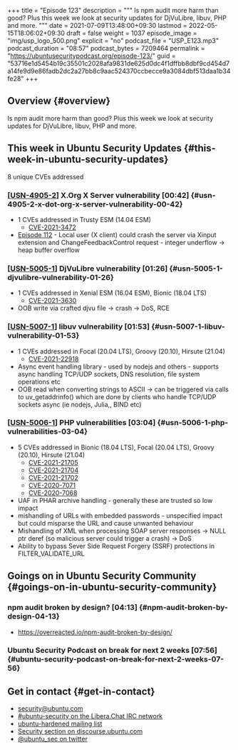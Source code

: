+++
title = "Episode 123"
description = """
  Is npm audit more harm than good? Plus this week we look at security
  updates for DjVuLibre, libuv, PHP and more.
  """
date = 2021-07-09T13:48:00+09:30
lastmod = 2022-05-15T18:06:02+09:30
draft = false
weight = 1037
episode_image = "img/usp_logo_500.png"
explicit = "no"
podcast_file = "USP_E123.mp3"
podcast_duration = "08:57"
podcast_bytes = 7209464
permalink = "https://ubuntusecuritypodcast.org/episode-123/"
guid = "53716e1d5454b19c35501c2028afa9831de625d0dc4f1dffbb8dbf9cd454d7a14fe9d9e86fadb2dc2a27bb8c9aac524370ccbecce9a3084dbf513daa1b34fe28"
+++

## Overview {#overview}

Is npm audit more harm than good? Plus this week we look at security
updates for DjVuLibre, libuv, PHP and more.


## This week in Ubuntu Security Updates {#this-week-in-ubuntu-security-updates}

8 unique CVEs addressed


### [[USN-4905-2](https://ubuntu.com/security/notices/USN-4905-2)] X.Org X Server vulnerability [00:42] {#usn-4905-2-x-dot-org-x-server-vulnerability-00-42}

-   1 CVEs addressed in Trusty ESM (14.04 ESM)
    -   [CVE-2021-3472](https://ubuntu.com/security/CVE-2021-3472) <!-- medium -->
-   [Episode 112](https://ubuntusecuritypodcast.org/episode-112/) - Local user (X client) could crash the server via Xinput
    extension and ChangeFeedbackControl request - integer underflow -&gt; heap
    buffer overflow


### [[USN-5005-1](https://ubuntu.com/security/notices/USN-5005-1)] DjVuLibre vulnerability [01:26] {#usn-5005-1-djvulibre-vulnerability-01-26}

-   1 CVEs addressed in Xenial ESM (16.04 ESM), Bionic (18.04 LTS)
    -   [CVE-2021-3630](https://ubuntu.com/security/CVE-2021-3630) <!-- medium -->
-   OOB write via crafted djvu file -&gt; crash -&gt; DoS, RCE


### [[USN-5007-1](https://ubuntu.com/security/notices/USN-5007-1)] libuv vulnerability [01:53] {#usn-5007-1-libuv-vulnerability-01-53}

-   1 CVEs addressed in Focal (20.04 LTS), Groovy (20.10), Hirsute (21.04)
    -   [CVE-2021-22918](https://ubuntu.com/security/CVE-2021-22918) <!-- medium -->
-   Async event handling library - used by nodejs and others - supports async
    handling TCP/UDP sockets, DNS resolution, file system operations etc
-   OOB read when converting strings to ASCII -&gt; can be triggered via calls
    to uv_getaddrinfo() which are done by clients who handle TCP/UDP sockets
    async (ie nodejs, Julia,, BIND etc)


### [[USN-5006-1](https://ubuntu.com/security/notices/USN-5006-1)] PHP vulnerabilities [03:04] {#usn-5006-1-php-vulnerabilities-03-04}

-   5 CVEs addressed in Bionic (18.04 LTS), Focal (20.04 LTS), Groovy (20.10), Hirsute (21.04)
    -   [CVE-2021-21705](https://ubuntu.com/security/CVE-2021-21705) <!-- medium -->
    -   [CVE-2021-21704](https://ubuntu.com/security/CVE-2021-21704) <!-- medium -->
    -   [CVE-2021-21702](https://ubuntu.com/security/CVE-2021-21702) <!-- low -->
    -   [CVE-2020-7071](https://ubuntu.com/security/CVE-2020-7071) <!-- low -->
    -   [CVE-2020-7068](https://ubuntu.com/security/CVE-2020-7068) <!-- low -->
-   UAF in PHAR archive handling - generally these are trusted so low impact
-   mishandling of URLs with embedded passwords - unspecified impact but
    could misparse the URL and cause unwanted behaviour
-   Mishandling of XML when processing SOAP server responses -&gt; NULL ptr
    deref (so malicious server could trigger a crash) -&gt; DoS
-   Ability to bypass Sever Side Request Forgery (SSRF) protections in
    FILTER_VALIDATE_URL


## Goings on in Ubuntu Security Community {#goings-on-in-ubuntu-security-community}


### npm audit broken by design? [04:13] {#npm-audit-broken-by-design-04-13}

-   <https://overreacted.io/npm-audit-broken-by-design/>


### Ubuntu Security Podcast on break for next 2 weeks [07:56] {#ubuntu-security-podcast-on-break-for-next-2-weeks-07-56}


## Get in contact {#get-in-contact}

-   [security@ubuntu.com](mailto:security@ubuntu.com)
-   [#ubuntu-security on the Libera.Chat IRC network](https://libera.chat)
-   [ubuntu-hardened mailing list](https://lists.ubuntu.com/mailman/listinfo/ubuntu-hardened)
-   [Security section on discourse.ubuntu.com](https://discourse.ubuntu.com/c/security)
-   [@ubuntu_sec on twitter](https://twitter.com/ubuntu_sec)